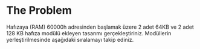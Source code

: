 # The Problem

Hafızaya (RAM) 60000h adresinden başlamak üzere 2 adet 64KB ve 2 adet 128 KB hafıza modülü ekleyen tasarımı gerçekleştiriniz. Modüllerin yerleştirilmesinde aşağıdaki sıralamayı takip ediniz.
